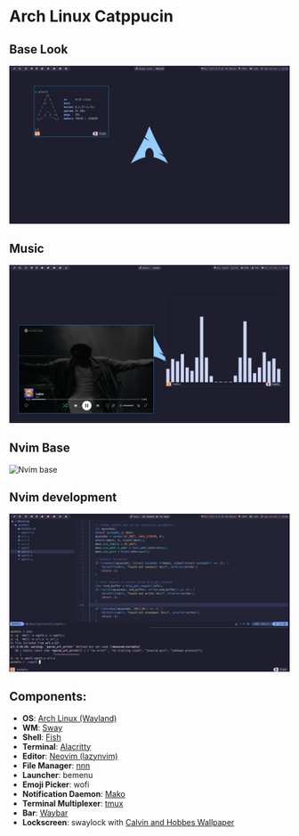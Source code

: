# Arch Linux Catppucin

## Base Look

![Arch Linux base](./images/base.jpeg)

## Music

![Music](./images/music.png)

## Nvim Base

![Nvim base](./images/nvim-base.png)


## Nvim development

![Arch Linux nvim](./images/nvim.png)


## Components:

- **OS**: [Arch Linux (Wayland)](https://archlinux.org/)
- **WM**: [Sway](https://swaywm.org/)
- **Shell**: [Fish](https://fishshell.com/)
- **Terminal**: [Alacritty](https://alacritty.org/)
- **Editor**: [Neovim (lazynvim)](https://neovim.io/)
- **File Manager**: [nnn](https://github.com/jarun/nnn)
- **Launcher**: bemenu
- **Emoji Picker**: wofi
- **Notification Daemon**: [Mako](https://github.com/emersion/mako)
- **Terminal Multiplexer**: [tmux](https://github.com/tmux/tmux)
- **Bar**: [Waybar](https://github.com/Alexays/Waybar)
- **Lockscreen**: swaylock with [Calvin and Hobbes Wallpaper](./Wallpapers/calvin-and-hobbes.png)

